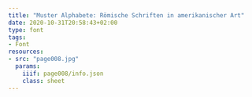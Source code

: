 ```yaml
---
title: "Muster Alphabete: Römische Schriften in amerikanischer Art"
date: 2020-10-31T20:58:43+02:00
type: font
tags:
- Font
resources:
- src: "page008.jpg"
  params:
    iiif: page008/info.json
    class: sheet
---
```

